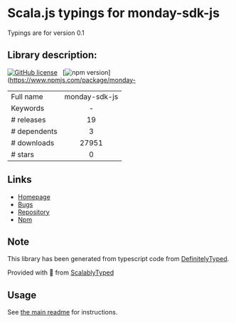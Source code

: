 
# Scala.js typings for monday-sdk-js

Typings are for version 0.1

## Library description:
[![GitHub license](https://img.shields.io/badge/license-MIT-blue.svg)](https://github.com/mondaycom/monday-sdk-js/blob/master/LICENSE) &nbsp; [![npm version](https://img.shields.io/npm/v/monday-sdk-js.svg?style=flat)](https://www.npmjs.com/package/monday-

|                    |                 |
| ------------------ | :-------------: |
| Full name          | monday-sdk-js |
| Keywords           | - |
| # releases         | 19 |
| # dependents       | 3 |
| # downloads        | 27951 |
| # stars            | 0 |

## Links
- [Homepage](https://github.com/mondaycom/monday-sdk-js#readme)
- [Bugs](https://github.com/mondaycom/monday-sdk-js/issues)
- [Repository](https://github.com/mondaycom/monday-sdk-js)
- [Npm](https://www.npmjs.com/package/monday-sdk-js)
    


## Note
This library has been generated from typescript code from [DefinitelyTyped](https://definitelytyped.org).

Provided with :purple_heart: from [ScalablyTyped](https://github.com/oyvindberg/ScalablyTyped)

## Usage
See [the main readme](../../readme.md) for instructions.


